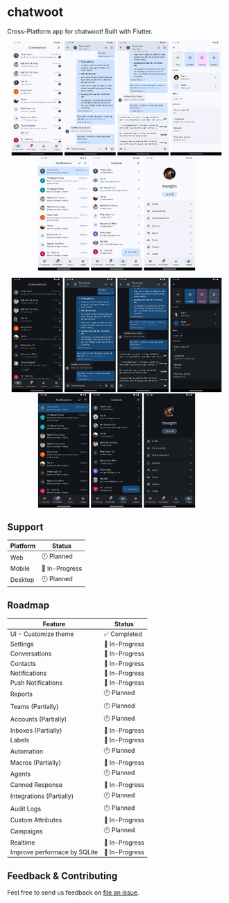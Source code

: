 # chatwoot

Cross-Platform app for chatwoot! Built with Flutter.

<p align="center">
    <img src=".github/screenshots/Screenshot_1737610865.png" width="118"/>
    <img src=".github/screenshots/Screenshot_1737610873.png" width="118"/>
    <img src=".github/screenshots/Screenshot_1737610884.png" width="118"/>
    <img src=".github/screenshots/Screenshot_1737610892.png" width="118"/>
    <img src=".github/screenshots/Screenshot_1737610898.png" width="118"/>
    <img src=".github/screenshots/Screenshot_1737610901.png" width="118"/>
    <img src=".github/screenshots/Screenshot_1737610903.png" width="118"/>
</p>

<p align="center">
    <img src=".github/screenshots/Screenshot_1737610913.png" width="118"/>
    <img src=".github/screenshots/Screenshot_1737610920.png" width="118"/>
    <img src=".github/screenshots/Screenshot_1737610926.png" width="118"/>
    <img src=".github/screenshots/Screenshot_1737610929.png" width="118"/>
    <img src=".github/screenshots/Screenshot_1737610932.png" width="118"/>
    <img src=".github/screenshots/Screenshot_1737610934.png" width="118"/>
    <img src=".github/screenshots/Screenshot_1737610936.png" width="118"/>
</p>

## Support

| Platform | Status         |
| -------- | -------------- |
| Web      | 🕛 Planned     |
| Mobile   | 💪 In-Progress |
| Desktop  | 🕛 Planned     |

## Roadmap

| Feature                      | Status         |
| ---------------------------- | -------------- |
| UI - Customize theme         | ✅ Completed   |
| Settings                     | 💪 In-Progress |
| Conversations                | 💪 In-Progress |
| Contacts                     | 💪 In-Progress |
| Notifications                | 💪 In-Progress |
| Push Notifications           | 💪 In-Progress |
| Reports                      | 🕛 Planned     |
| Teams (Partially)            | 🕛 Planned     |
| Accounts (Partially)         | 🕛 Planned     |
| Inboxes (Partially)          | 💪 In-Progress |
| Labels                       | 💪 In-Progress |
| Automation                   | 🕛 Planned     |
| Macros (Partially)           | 💪 In-Progress |
| Agents                       | 🕛 Planned     |
| Canned Response              | 💪 In-Progress |
| Integrations (Partially)     | 🕛 Planned     |
| Audit Logs                   | 🕛 Planned     |
| Custom Attributes            | 💪 In-Progress |
| Campaigns                    | 🕛 Planned     |
| Realtime                     | 💪 In-Progress |
| Improve performace by SQLite | 💪 In-Progress |

## Feedback & Contributing

Feel free to send us feedback on [file an issue](https://github.com/trongtindev/chatwoot-flutter/issues).

